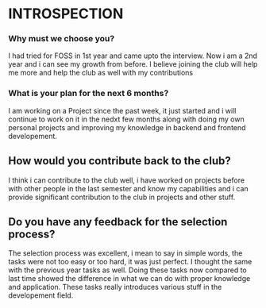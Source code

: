 # INTROSPECTION
### Why must we choose you?
I had tried for FOSS in 1st year and came upto the interview. Now i am a 2nd year and i can see my growth from before. I believe joining the club will help me more and help the club as well with my contributions 
### What is your plan for the next 6 months?
I am working on a Project since the past week, it just started and i will continue to work on it in the nedxt few months along with doing my own personal projects and improving my knowledge in backend and frontend developement.
## How would you contribute back to the club?
I think i can contribute to the club well, i have worked on projects before with other people in the last semester and know my capabilities and i can provide significant contribution to the club in projects and other stuff.
## Do you have any feedback for the selection process?
The selection process was excellent, i mean to say in simple words, the tasks were not too easy or too hard, it was just perfect. I thought the same with the previous year tasks as well. Doing these tasks now compared to last time showed the difference in what we can do with proper knowledge and application. These tasks really introduces various stuff in the developement field.
